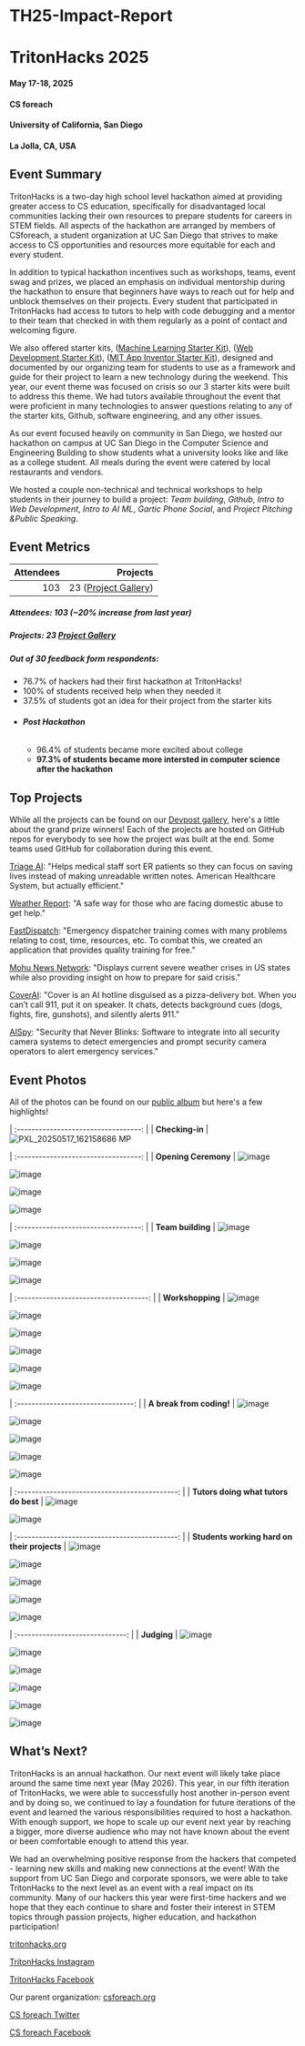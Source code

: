 # TH25-Impact-Report

# TritonHacks 2025

#### May 17-18, 2025

#### CS foreach

#### University of California, San Diego

#### La Jolla, CA, USA

## Event Summary

TritonHacks is a two-day high school level hackathon aimed at providing greater access to CS education, specifically for disadvantaged local communities lacking their own resources to prepare students for careers in STEM fields. All aspects of the hackathon are arranged by members of CSforeach, a student organization at UC San Diego that strives to make access to CS opportunities and resources more equitable for each and every student.

In addition to typical hackathon incentives such as workshops, teams, event swag and prizes, we placed an emphasis on individual mentorship during the hackathon to ensure that beginners have ways to reach out for help and unblock themselves on their projects. Every student that participated in TritonHacks had access to tutors to help with code debugging and a mentor to their team that checked in with them regularly as a point of contact and welcoming figure.

We also offered starter kits, ([Machine Learning Starter Kit](https://github.com/tritonhacks/TritonHacks2025-ML-starter-kit)), ([Web Development Starter Kit](https://tritonhacks.github.io/thwebdev-25/)), ([MIT App Inventor Starter Kit](https://docs.google.com/presentation/d/1Xnt7kv_xsF33dumhHSypPJy-O-EFdbQqo05s4v0xMyQ/edit?slide=id.p#slide=id.p)), designed and documented by our organizing team for students to use as a framework and guide for their project to learn a new technology during the weekend. This year, our event theme was focused on crisis so our 3 starter kits were built to address this theme. We had tutors available throughout the event that were proficient in many technologies to answer questions relating to any of the starter kits, Github, software engineering, and any other issues.

As our event focused heavily on community in San Diego, we hosted our hackathon on campus at UC San Diego in the Computer Science and Engineering Building to show students what a university looks like and like as a college student. All meals during the event were catered by local restaurants and vendors.

We hosted a couple non-technical and technical workshops to help students in their journey to build a project: *Team building*, *Github*, *Intro to Web Development*, *Intro to AI ML*, *Gartic Phone Social*, and *Project Pitching &Public Speaking*.

## Event Metrics

| Attendees |  Projects |
| --------: | -----------------------------------------------------: |
|        103 |  23 ([Project Gallery](https://tritonhacks-2025.devpost.com/project-gallery)) |

##### Attendees: 103 (~20% increase from last year)
##### Projects: 23 [Project Gallery](https://tritonhacks-2025.devpost.com/project-gallery)

##### Out of 30 feedback form respondents:
- 76.7% of hackers had their first hackathon at TritonHacks!
- 100% of students received help when they needed it
- 37.5% of students got an idea for their project from the starter kits
- ###### **Post Hackathon**
    - 96.4% of students became more excited about college
    - **97.3% of students became more intersted in computer science after the hackathon**
 


## Top Projects

While all the projects can be found on our [Devpost gallery](https://tritonhacks-2025.devpost.com/project-gallery), here's a little about the grand prize winners! Each of the projects are hosted on GitHub repos for everybody to see how the project was built at the end. Some teams used GitHub for collaboration during this event.

[Triage AI](https://devpost.com/software/triageai-t9himw): "Helps medical staff sort ER patients so they can focus on saving lives instead of making unreadable written notes. American Healthcare System, but actually efficient."

[Weather Report](https://devpost.com/software/weather-report-5ifrza): "A safe way for those who are facing domestic abuse to get help."

[FastDispatch](https://devpost.com/software/fastdispatch): "Emergency dispatcher training comes with many problems relating to cost, time, resources, etc. To combat this, we created an application that provides quality training for free."

[Mohu News Network](https://devpost.com/software/mohu-news-network): "Displays current severe weather crises in US states while also providing insight on how to prepare for said crisis."

[CoverAI](https://devpost.com/software/coverai-9khlw0): "Cover is an AI hotline disguised as a pizza-delivery bot. When you can’t call 911, put it on speaker. It chats, detects background cues (dogs, fights, fire, gunshots), and silently alerts 911."

[AISpy](https://devpost.com/software/aispy): "Security that Never Blinks: Software to integrate into all security camera systems to detect emergencies and prompt security camera operators to alert emergency services."

## Event Photos

All of the photos can be found on our [public album](https://photos.google.com/share/AF1QipOfCghMGzv7MvSMLFYNr2Ce52T39hIRNpAD_71oamaDnruFNuiVCvcxgdyvhptaQg?key=WmRFbWV6ZDhpZ3k1ZUtsYzR6ZG51RGhnTHhWT1FB) but here's a few highlights!

| :----------------------------------: |
|         **Checking-in**         |
![PXL_20250517_162158686 MP](https://github.com/user-attachments/assets/6d0b377d-acb2-467b-90fb-a9d219e97616)

| :----------------------------------: |
|         **Opening Ceremony**         |
![image](https://github.com/user-attachments/assets/cfbd0d6c-c732-40bd-8297-0c14c1b7a7ae)

![image](https://github.com/user-attachments/assets/70d6dee8-9d81-4d81-bdfa-a61abaaceb8f)

![image](https://github.com/user-attachments/assets/e263a158-1219-4e8f-9abd-b5312f85281c)

![image](https://github.com/user-attachments/assets/72f79b96-fb19-4642-aeac-2bd7430d8146)



| :----------------------------------: |
|      **Team building**       |
![image](https://github.com/user-attachments/assets/995e4621-21ed-4d4a-81ab-5d03b0c56c6e)

![image](https://github.com/user-attachments/assets/3abee81e-5e5e-4649-b8bd-88330d6954ef)

![image](https://github.com/user-attachments/assets/199c132c-d2b5-4241-b6dc-5190261a6b64)

![image](https://github.com/user-attachments/assets/251f836e-73a0-4796-875b-fcc75b1c2129)


| :------------------------------------: |
|            **Workshopping**            |
![image](https://github.com/user-attachments/assets/199a9bba-1fe7-46b5-913c-fc61721354af)

![image](https://github.com/user-attachments/assets/8c01ffe4-e90d-40c3-9261-57dd4b8e932b)

![image](https://github.com/user-attachments/assets/426532ca-89a4-4944-b38c-5856f8046b63)

![image](https://github.com/user-attachments/assets/950d0ad8-f867-4516-9797-586fa5a3959d)

![image](https://github.com/user-attachments/assets/6d610d9c-b29b-4e57-90ee-0c7344475d0b)

![image](https://github.com/user-attachments/assets/db710591-63bf-429b-a9ca-ab2e5343e2e4)


| :--------------------------------: |
|             **A break from coding!**             |
![image](https://github.com/user-attachments/assets/2e623519-844c-484e-b712-463031b6dca1)

![image](https://github.com/user-attachments/assets/63f73429-bbe7-4fa1-a03d-b83d4f5c973b)

![image](https://github.com/user-attachments/assets/1727244c-794f-4593-b23e-3f418d1715b3)

![image](https://github.com/user-attachments/assets/23d8700d-3cf2-401f-bdce-c236d49c8940)

![image](https://github.com/user-attachments/assets/6eba9f0b-6470-4870-8627-72870c3eb306)



| :--------------------------------------------: |
| **Tutors doing what tutors do best** |
![image](https://github.com/user-attachments/assets/7f1a6111-bcda-471a-ac88-e88e2f151f39)

![image](https://github.com/user-attachments/assets/03fd066d-a695-4cb2-b660-eba5ec413961)


| :--------------------------------------------: |
| **Students working hard on their projects** |
![image](https://github.com/user-attachments/assets/727f6fd0-0856-457f-81eb-70d1ae509fc9)

![image](https://github.com/user-attachments/assets/c642e7bc-a7d3-4432-b2f7-0b4abb1e6581)

![image](https://github.com/user-attachments/assets/50bdbf8d-863e-4b38-9683-66573825124f)

![image](https://github.com/user-attachments/assets/d9ff2bdc-5a5a-48c0-801d-5ed0ee0247c6)

![image](https://github.com/user-attachments/assets/a118e6c7-bb40-4ad7-8d48-b7e2fe0828e3)



| :------------------------------: |
|           **Judging**            |
![image](https://github.com/user-attachments/assets/b58a459c-fcaa-4f8c-b7a0-92d9cf416e62)

![image](https://github.com/user-attachments/assets/6bdeb373-64f8-4642-9a7f-a493fcdf3e63)

![image](https://github.com/user-attachments/assets/d5c589b2-217e-43eb-9a42-ee8c9742fa01)

![image](https://github.com/user-attachments/assets/4f51ce28-a367-4438-8dbf-16f9dca836b7)

![image](https://github.com/user-attachments/assets/ea9e5879-071d-42f9-9b4b-2cb6f6e406cb)

![image](https://github.com/user-attachments/assets/bc2106a3-8354-4be9-9f77-92b8deca84ad)


## What’s Next?

TritonHacks is an annual hackathon. Our next event will likely take place around the same time next year (May 2026). This year, in our fifth iteration of TritonHacks, we were able to successfully host another in-person event and by doing so, we continued to lay a foundation for future iterations of the event and learned the various responsibilities required to host a hackathon. With enough support, we hope to scale up our event next year by reaching a bigger, more diverse audience who may not have known about the event or been comfortable enough to attend this year.

We had an overwhelming positive response from the hackers that competed - learning new skills and making new connections at the event! With the support from UC San Diego and corporate sponsors, we were able to take TritonHacks to the next level as an event with a real impact on its community. Many of our hackers this year were first-time hackers and we hope that they each continue to share and foster their interest in STEM topics through passion projects, higher education, and hackathon participation!

[tritonhacks.org](https://www.tritonhacks.org/)

[TritonHacks Instagram](https://www.instagram.com/ucsdtritonhacks/)

[TritonHacks Facebook](https://www.facebook.com/triton.hacks)

Our parent organization: [csforeach.org](https://csforeach.ucsd.edu/)

[CS foreach Twitter](https://twitter.com/cforeach)

[CS foreach Facebook](https://www.facebook.com/csforeach)
